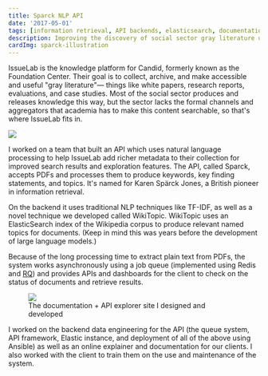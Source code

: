 ```yaml
---
title: Sparck NLP API
date: '2017-05-01'
tags: [information retrieval, API backends, elasticsearch, documentation design, live product]
description: Improving the discovery of social sector gray literature using NLP
cardImg: sparck-illustration
---
```


<script>

import pdf from '$lib/documents/IssueLab Case Study.pdf'
import DocLinkIcon from '@iconify/icons-fluent/document-link-16-regular'
import IconButton from '$lib/components/iconbutton.svelte'
import Img from '@zerodevx/svelte-img'
import ss from '$lib/images/sparck-docs-screenshot.png?as=run'
import illus from '$lib/images/sparck-illustration.png?as=run'

</script>

IssueLab is the knowledge platform for Candid, formerly known as the Foundation Center. Their goal is to collect, archive, and make accessible and useful "gray literature"— things like white papers, research reports, evaluations, and case studies. Most of the social sector produces and releases knowledge this way, but the sector lacks the formal channels and aggregators that academia has to make this content searchable, so that's where IssueLab fits in.

<Img src={illus} class="my-8" />

I worked on a team that built an API which uses natural language processing to help IssueLab add richer metadata to their collection for improved search results and exploration features. The API, called Sparck, accepts PDFs and processes them to produce keywords, key finding statements, and topics. It's named for Karen Spärck Jones, a British pioneer in information retrieval.

On the backend it uses traditional NLP techniques like TF-IDF, as well as a novel technique we developed called WikiTopic. WikiTopic uses an ElasticSearch index of the Wikipedia corpus to produce relevant named topics for documents. (Keep in mind this was years before the development of large language models.)

Because of the long processing time to extract plain text from PDFs, the system works asynchronously using a job queue (implemented using Redis and [RQ](https://python-rq.org/)) and provides APIs and dashboards for the client to check on the status of documents and retrieve results.

<figure class="my-8">
<Img src={ss} />
<figcaption>The documentation + API explorer site I designed and developed</figcaption>
</figure>

I worked on the backend data engineering for the API (the queue system, API framework, Elastic instance, and deployment of all of the above using Ansible) as well as an online explainer and documentation for our clients. I also worked with the client to train them on the use and maintenance of the system. 


<IconButton href={pdf} icon={DocLinkIcon} text='Read more about the project in a case study'/>
